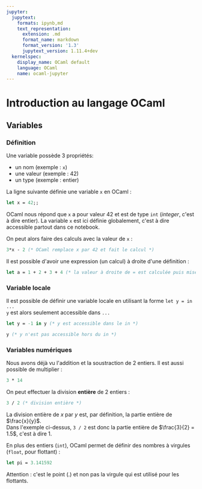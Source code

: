 ```yaml
---
jupyter:
  jupytext:
    formats: ipynb,md
    text_representation:
      extension: .md
      format_name: markdown
      format_version: '1.3'
      jupytext_version: 1.11.4+dev
  kernelspec:
    display_name: OCaml default
    language: OCaml
    name: ocaml-jupyter
---
```


# Introduction au langage OCaml

## Variables

### Définition

Une variable possède 3 propriétés:
- un nom (exemple : `x`)
- une valeur (exemple : 42)
- un type (exemple : entier)

La ligne suivante définie une variable `x` en OCaml :

```ocaml
let x = 42;;
```

OCaml nous répond que `x` a pour valeur 42 et est de type `int` (*integer*, c'est à dire entier).
La variable `x` est ici définie globalement, c'est à dire accessible partout dans ce notebook.

On peut alors faire des calculs avec la valeur de `x` :

```ocaml
3*x - 2 (* OCaml remplace x par 42 et fait le calcul *)
```

Il est possible d'avoir une expression (un calcul) à droite d'une définition :

```ocaml
let a = 1 + 2 + 3 + 4 (* la valeur à droite de = est calculée puis mise dans a *)
```

### Variable locale

Il est possible de définir une variable locale en utilisant la forme `let y = in ...`  
`y` est alors seulement accessible dans `...`

```ocaml
let y = -1 in y (* y est accessible dans le in *)
```

```ocaml
y (* y n'est pas accessible hors du in *)
```

### Variables numériques

Nous avons déjà vu l'addition et la soustraction de 2 entiers. Il est aussi possible de multiplier :

```ocaml
3 * 14
```

On peut effectuer la division **entière** de 2 entiers :

```ocaml
3 / 2 (* division entière *)
```

La division entière de $x$ par $y$ est, par définition, la partie entière de $\frac{x}{y}$.  
Dans l'exemple ci-dessus, `3 / 2` est donc la partie entière de $\frac{3}{2} = 1.5$, c'est à dire $1$. 


En plus des entiers (`int`), OCaml permet de définir des nombres à virgules (`float`, pour flottant) :

```ocaml
let pi = 3.141592
```

Attention : c'est le point (.) et non pas la virgule qui est utilisé pour les flottants.

```ocaml

```
